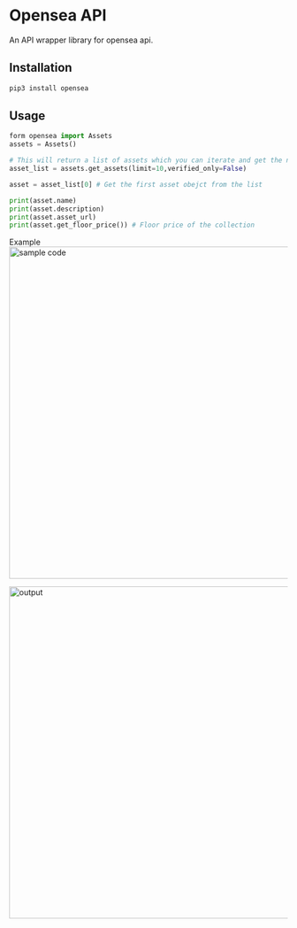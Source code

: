 # Opensea API

An API wrapper library for opensea api.

## Installation

```python
pip3 install opensea
```

## Usage

```python
form opensea import Assets
assets = Assets()

# This will return a list of assets which you can iterate and get the needed data
asset_list = assets.get_assets(limit=10,verified_only=False)

asset = asset_list[0] # Get the first asset obejct from the list

print(asset.name)
print(asset.description)
print(asset.asset_url)
print(asset.get_floor_price()) # Floor price of the collection
```

Example\
<img src="images/sample_code.png" alt="sample code" width="600px">

<img src="images/output.png" alt="output" width="600px">
